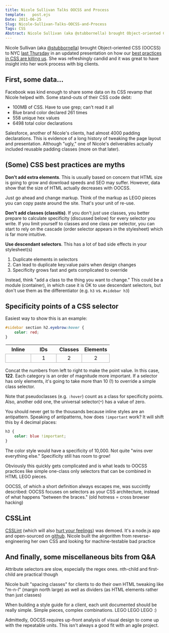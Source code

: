 ```yaml
---
title: Nicole Sullivan Talks OOCSS and Process
template:   post.ejs
Date: 2011-06-25
Slug: Nicole-Sullivan-Talks-OOCSS-and-Process
Tags: CSS
Abstract: Nicole Sullivan (aka @stubbornella) brought Object-oriented CSS (OOCSS) to NYC last Thursday in an updated presentation on how our best practices in CSS are killing us. She was refreshingly candid and it was great to have insight into her work process with big clients. 
---
```


Nicole Sullivan (aka [@stubbornella](http://twitter.com/stubbornella))
brought Object-oriented CSS (OOCSS) to NYC [last
Thursday](http://www.nywebperformance.org/events/16508168/) in an
updated presentation on how our [best practices in CSS are killing
us](http://www.stubbornella.org/content/2011/04/28/our-best-practices-are-killing-us/).
She was refreshingly candid and it was great to have insight into her
work process with big clients.

## First, some data...

Facebook was kind enough to share some data on its CSS revamp that
Nicole helped with. Some stand-outs of their CSS code debt:

-   100MB of CSS. Have to use grep; can't read it all
-   Blue brand color declared 261 times
-   558 unique hex values
-   6498 total color declarations

Salesforce, another of Nicole's clients, had almost 4000 padding
declarations. This is evidence of a long history of tweaking the page
layout and presentation. Although "ugly," one of Nicole's deliverables
actually included reusable padding classes (more on that later).

## (Some) CSS best practices are myths

**Don't add extra elements**. This is usually based on concern that HTML
size is going to grow and download speeds and SEO may suffer. However,
data show that the size of HTML actually decreases with OOCSS.

Just go ahead and change markup. Think of the markup as LEGO pieces you
can copy paste around the site. That's your unit of re-use.

**Don't add classes (classitis)**. If you don't *just* use classes, you
better prepare to calculate specificity (discussed below) for every
selector you write. If you limit yourself to classes and one class per
selector, you can start to rely on the cascade (order selector appears
in the stylesheet) which is far more intuitive.

**Use descendant selectors**. This has a lot of bad side effects in your
stylesheet(s)

1.  Duplicate elements in selectors
2.  Can lead to duplicate key:value pairs when design changes
3.  Specificity grows fast and gets complicated to override

Instead, think "add a class to the thing you want to change." This could
be a module (container), in which case it is OK to use descendant
selectors, but don't use them as the differentiator (e.g. `h3` vs.
`#sidebar h3`)

## Specificity points of a CSS selector

Easiest way to show this is an example:

```css
#sidebar section h2.eyebrow:hover {
    color: red;
} 
```
          
<style type="text/css">
#specificity-oocss tbody td {
	border: 1px solid #aaa;
	text-align: center;
	width: 4em;
}
</style>
<table id="specificity-oocss">
	<thead>
		<tr>
			<th>
				Inline
			</th>
			<th>
				IDs
			</th>
			<th>
				Classes
			</th>
			<th>
				Elements
			</th>
		</tr>
	</thead>
	<tbody>
		<tr>
			<td>&nbsp;</td>
			<td>1</td>
			<td>2</td>
			<td>2</td>
		</tr>
	</tbody>
</table> 


Concat the numbers from left to right to make the point value. In this
case, **122**. Each category is an order of magnitude more important. If
a selector has only elements, it's going to take more than 10 (!) to
override a simple class selector.

Note that pseudoclasses (e.g. `:hover`) count as a class for specificity
points. Also, another odd one, the universal selector(`*`) has a value
of zero.

You should never get to the thousands because inline styles are an
antipattern. Speaking of antipatterns, how does `!important` work? It
will shift this by 4 decimal places:

```css
h3 { 
    color: blue !important;
}
```

The color style would have a specificity of 10,000. Not quite "wins over
everything else." Specificity still has room to grow!

Obviously this quickly gets complicated and is what leads to OOCSS
practices like simple one-class only selectors that can be combined in
HTML LEGO pieces.

OOCSS, of which a short definition always escapes me, was succintly
described: OOCSS focuses on selectors as your CSS architecture, instead
of what happens "between the braces." (old hotness = cross browser
hacking)

## CSSLint

[CSSLint](http://csslint.net/) (which will also [hurt your
feelings](http://www.jslint.com/)) was demoed. It's a node.js app and
open-sourced on [github](https://github.com/stubbornella/csslint).
Nicole built the alrgorithm from reverse-engineering her own CSS and
looking for machine-testable bad practice

## And finally, some miscellaneous bits from Q&A

Attribute selectors are slow, especially the regex ones. nth-child and
first-child are practical though

Nicole built "spacing classes" for clients to do their own HTML tweaking
like "m-n-l" (margin north large) as well as dividers (as HTML elements
rather than just classes)

When building a style guide for a client, each unit documented should be
really simple. Simple pieces, complex combinations. LEGO LEGO LEGO :)

Admittedly, OOCSS requires up-front analysis of visual design to come up
with the repeatable units. This isn't always a good fit with an agile
project.

